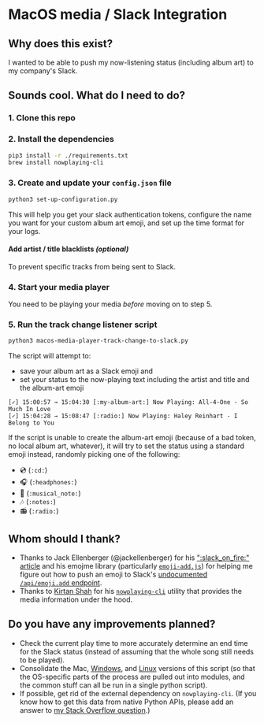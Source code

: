 # MacOS media / Slack Integration

## Why does this exist?

I wanted to be able to push my now-listening status (including album art) to my company's Slack.

## Sounds cool. What do I need to do?

### 1. Clone this repo

### 2. Install the dependencies

```bash
pip3 install -r ./requirements.txt
brew install nowplaying-cli
```

### 3. Create and update your `config.json` file

```bash
python3 set-up-configuration.py
```

This will help you get your slack authentication tokens, configure the name you want for your custom album art emoji, and set up the time format for your logs.

#### Add artist / title blacklists _(optional)_

To prevent specific tracks from being sent to Slack.

### 4. Start your media player

You need to be playing your media _before_ moving on to step 5.

### 5. Run the track change listener script

```bash
python3 macos-media-player-track-change-to-slack.py
```

The script will attempt to:

- save your album art as a Slack emoji and
- set your status to the now-playing text including the artist and title and the album-art emoji

```plaintext
[✓] 15:00:57 → 15:04:30 [:my-album-art:] Now Playing: All-4-One - So Much In Love
[✓] 15:04:28 → 15:08:47 [:radio:] Now Playing: Haley Reinhart - I Belong to You
```

If the script is unable to create the album-art emoji (because of a bad token, no local album art, whatever), it will try to set the status using a standard emoji instead, randomly picking one of the following:

- :cd: (`:cd:`)
- :headphones: (`:headphones:`)
- :musical_note: (`:musical_note:`)
- :notes: (`:notes:`)
- :radio: (`:radio:`)

## Whom should I thank?

- Thanks to Jack Ellenberger (@jackellenberger) for his [":slack_on_fire:" article](https://medium.com/@jack.a.ellenberger/slack-on-fire-part-two-please-stop-rotating-my-user-token-replay-attacking-slack-for-emoji-fun-c87da4e54b03) and his emojme library (particularly [`emoji-add.js`](https://github.com/jackellenberger/emojme/blob/e076b58bbe310da154013b51f77d3e1047938983/lib/emoji-add.js#L79-L82)) for helping me figure out how to push an emoji to Slack's [undocumented `/api/emoji.add` endpoint](https://webapps.stackexchange.com/a/126154/35105).
- Thanks to [Kirtan Shah](https://github.com/kirtan-shah) for his [`nowplaying-cli`](https://github.com/kirtan-shah/nowplaying-cli) utility that provides the media information under the hood.

## Do you have any improvements planned?

- Check the current play time to more accurately determine an end time for the Slack status (instead of assuming that the whole song still needs to be played).
- Consolidate the Mac, [Windows](https://github.com/curtisgibby/winrt-slack-python), and [Linux](https://github.com/curtisgibby/mpris-slack-python) versions of this script (so that the OS-specific parts of the process are pulled out into modules, and the common stuff can all be run in a single python script).
- If possible, get rid of the external dependency on `nowplaying-cli`. (If you know how to get this data from native Python APIs, please add an answer to [my Stack Overflow question](https://stackoverflow.com/questions/78609762/how-can-i-use-pythons-mpnowplayinginfocenter-to-get-current-song-information-fr).)
